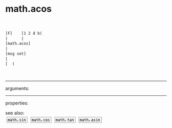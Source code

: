 # math.acos

```


[F]    [1 2 d b(
|      |
[math.acos]
|
[msg set]
|
[  (

            
```
---
arguments:


---
properties:


see also:<br>
![math.sin](img/object_math.sin.png)
![math.cos](img/object_math.cos.png)
![math.tan](img/object_math.tan.png)
![math.asin](img/object_math.asin.png)
